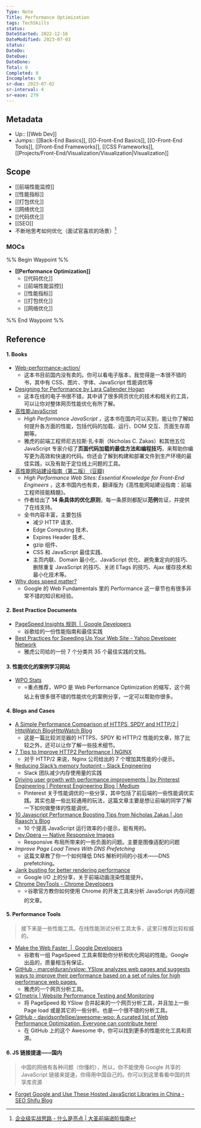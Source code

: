 ```yaml
---
Type: Note
Title: Performance Optimization
tags: TechSkills
status:
DateStarted: 2022-12-16
DateModified: 2023-07-03
status:
DateDo:
DateDue: 
DateDone:
Total: 0
Completed: 0
Incomplete: 0
sr-due: 2023-07-02
sr-interval: 4
sr-ease: 279
---
```

## Metadata
- Up:: [[Web Dev]]
- Jumps:: [[Back-End Basics]], [[O-Front-End Basics]], [[O-Front-End Tools]], [[Front-End Frameworks]], [[CSS Frameworks]], [[Projects/Front-End/Visualization/Visualization|Visualization]]
## Scope
- [[前端性能监控]]
- [[性能指标]]
- [[打包优化]]
- [[网络优化]]
- [[代码优化]]
- [[SEO]]
- 不断地思考如何优化（面试官喜欢的场景）[^1]
### MOCs
%% Begin Waypoint %%
- **[[Performance Optimization]]**
	- [[代码优化]]
	- [[前端性能监控]]
	- [[性能指标]]
	- [[打包优化]]
	- [[网络优化]]

%% End Waypoint %%

## Reference
#### 1. Books
- [Web-performance-action/](http://www.allitebooks.in/web-performance-action/)
	- 这本书目前国内没有卖的。你可以看电子版本，我觉得是一本很不错的书，其中有 CSS、图片、字体、JavaScript 性能调优等
- [Designing for Performance by Lara Callender Hogan](https://designingforperformance.com/)
	- 这本在线的电子书很不错，其中讲了很多网页优化的技术和相关的工具，可以让你对整体网页性能优化有所了解。
- [高性能JavaScript](https://book.douban.com/subject/5362856/)
	- *High Performance JavaScript* ，这本书在国内可以买到，能让你了解如何提升各方面的性能，包括代码的加载、运行、DOM 交互、页面生存周期等。
	- 雅虎的前端工程师尼古拉斯·扎卡斯（Nicholas C. Zakas）和其他五位 JavaScript 专家介绍了**页面代码加载的最佳方法和编程技巧**，来帮助你编写更为高效和快速的代码。你还会了解到构建和部署文件到生产环境的最佳实践，以及有助于定位线上问题的工具。
- [高性能网站建设指南（第二版） (豆瓣)](https://book.douban.com/subject/26411563/)
	- *High Performance Web Sites: Essential Knowledge for Front-End Engineers* ，这本书国内也有卖，翻译版为《高性能网站建设指南：前端工程师技能精髓》。
	- 作者给出了 **14 条具体的优化原则**，每一条原则都配以**范例**佐证，并提供了在线支持。
	- 全书内容丰富，主要包括
		- 减少 HTTP 请求、
		- Edge Computing 技术、
		- Expires Header 技术、
		- gzip 组件、
		- CSS 和 JavaScript 最佳实践、
		- 主页内联、Domain 最小化、JavaScript 优化、避免重定向的技巧、删除重复 JavaScript 的技巧、关闭 ETags 的技巧、Ajax 缓存技术和最小化技术等。
- [Why does speed matter?](https://web.dev/i18n/en/why-speed-matters/)
	- Google 的 Web Fundamentals 里的 Performance  这一章节也有很多非常不错的知识和经验。
#### 2. Best Practice Documents
- [PageSpeed Insights 规则  |  Google Developers](https://developers.google.com/speed/docs/insights/rules?hl=zh-cn)
	- 谷歌给的一份性能指南和最佳实践
- [Best Practices for Speeding Up Your Web Site - Yahoo Developer Network](https://developer.yahoo.com/performance/rules.html?guccounter=1&guce_referrer=aHR0cHM6Ly90aW1lLmdlZWtiYW5nLm9yZy9jb2x1bW4vYXJ0aWNsZS8xMjM4OQ&guce_referrer_sig=AQAAALH986SMFo8PRsLKo0gI0veCV-WMlJ3a_UUkB-WITBCneHLteflIQb3v1vOc5BH6NyWnrvYj_tGiEYiS4CwuiwCc8JJh2zA1ybpSea32158ZppkSRjxkGT5SBVNpwtClCBWMwYct0MrLRHgMz120UHTrJZRXRtJ4x5oOA4lw4hX9)
	- 雅虎公司给的一份 7 个分类共 35 个最佳实践的文档。
#### 3. 性能优化的案例学习网站
- [WPO Stats](https://wpostats.com/)
	- ⭐重点推荐，WPO 是 Web Performance Optimization 的缩写，这个网站上有很多很不错的性能优化的案例分享，一定可以帮助你很多。
#### 4. Blogs and Cases
- [A Simple Performance Comparison of HTTPS, SPDY and HTTP/2 | HttpWatch BlogHttpWatch Blog](http://blog.httpwatch.com/2015/01/16/a-simple-performance-comparison-of-https-spdy-and-http2/)
	- 这是一篇比较浏览器的 HTTPS、SPDY 和 HTTP/2 性能的文章，除了比较之外，还可以让你了解一些技术细节。
- [7 Tips to Improve HTTP2 Performance | NGINX](https://www.nginx.com/blog/7-tips-for-faster-http2-performance/)
	- 对于 HTTP/2 来说，Nginx 公司给出的 7 个增加其性能的小提示。
- [Reducing Slack’s memory footprint - Slack Engineering](https://slack.engineering/reducing-slacks-memory-footprint/)
	- Slack 团队减少内存使用量的实践
- [Driving user growth with performance improvements | by Pinterest Engineering | Pinterest Engineering Blog | Medium](https://medium.com/pinterest-engineering/driving-user-growth-with-performance-improvements-cfc50dafadd7)
	- Pinterest 关于性能调优的一些分享，其中包括了前后端的一些性能调优实践。其实也是一些比较通用的玩法，这篇文章主要是想让前端的同学了解一下如何做整体的性能调优。
- [10 Javascript Performance Boosting Tips from Nicholas Zakas | Jon Raasch's Blog](http://jonraasch.com/blog/10-javascript-performance-boosting-tips-from-nicholas-zakas)
	- 10 个提高 JavaScript 运行效率的小提示，挺有用的。
- [Dev.Opera — Native Responsive Images](https://dev.opera.com/articles/native-responsive-images/)
	- Responsive 布局所带来的一些负面的问题。主要是图像适配的问题
- *Improve Page Load Times With DNS Prefetching* 
	- 这篇文章教了你一个如何降低 DNS 解析时间的小技术——DNS prefetching。
- [Jank busting for better rendering performance](https://web.dev/speed-rendering/)
	- Google I/O 上的分享，关于前端动画渲染性能提升。
- [Chrome DevTools - Chrome Developers](https://developer.chrome.com/docs/devtools/)
	- ⭐谷歌官方教你如何使用 Chrome 的开发工具来分析 JavaScript 内存问题的文章。
#### 5. Performance Tools
>接下来是一些性能工具。在线性能测试分析工具太多，这里只推荐比较权威的。

- [Make the Web Faster  |  Google Developers](https://developers.google.com/speed?hl=zh-cn)
	- 谷歌有一组 PageSpeed 工具来帮助你分析和优化网站的性能。Google 出品的，质量相当有保证。
- [GitHub - marcelduran/yslow: YSlow analyzes web pages and suggests ways to improve their performance based on a set of rules for high performance web pages.](https://github.com/marcelduran/yslow)
	- 雅虎的一个网页分析工具。
- [GTmetrix | Website Performance Testing and Monitoring](https://gtmetrix.com/)
	- 将 PageSpeed 和 YSlow 合并起来的一个网页分析工具，并且加上一些 Page load 或是其它的一些分析。也是一个很不错的分析工具。
- [GitHub - davidsonfellipe/awesome-wpo: A curated list of Web Performance Optimization. Everyone can contribute here!](https://github.com/davidsonfellipe/awesome-wpo)
	- 在 GitHub 上的这个 Awesome 中，你可以找到更多的性能优化工具和资源。
#### 6. JS 链接提速——国内
>中国的网络有各种问题（你懂的），所以，你不能使用 Google 共享的 JavaScript 链接来提速，你得用中国自己的。你可以到这里看看中国的共享库资源
- [Forget Google and Use These Hosted JavaScript Libraries in China - SEO Shifu Blog](https://chineseseoshifu.com/blog/china-hosted-javascript-libraries-jquery-dojo-boostrap.html)

[^1]: [企业级实战思路 - 什么是亮点 | 大圣前端进阶指南](https://shengxinjing.cn/react/arch/01.arch.html)